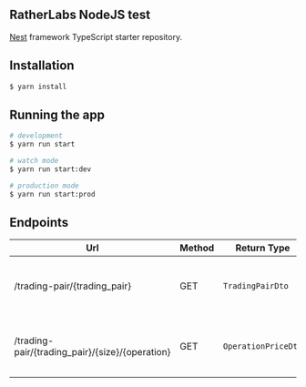 ## RatherLabs NodeJS test

[Nest](https://github.com/nestjs/nest) framework TypeScript starter repository.

## Installation

```bash
$ yarn install
```

## Running the app

```bash
# development
$ yarn run start

# watch mode
$ yarn run start:dev

# production mode
$ yarn run start:prod
```

## Endpoints

| Url                                             | Method | Return Type         | Description                                    |
| ----------------------------------------------- | ------ | ------------------- | ---------------------------------------------- |
| /trading-pair/{trading_pair}                    | GET    | `TradingPairDto`    | Returns trading pair orderbook and ticker info |
| /trading-pair/{trading_pair}/{size}/{operation} | GET    | `OperationPriceDto` | Returns trading-pair operation price           |
